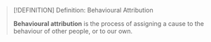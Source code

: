 >[!DEFINITION] Definition: Behavioural Attribution
>
>**Behavioural attribution** is the process of assigning a cause to the behaviour of other people, or to our own.
>